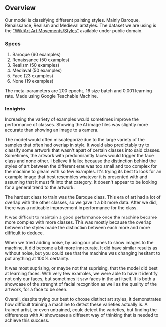 ## Overview
Our model is classifying different painting styles. Mainly Baroque, Renaissance, Realism and Medieval artstyles.
The dataset we are using is the ["WikiArt Art Movements/Styles"](https://www.kaggle.com/datasets/sivarazadi/wikiart-art-movementsstyles?select=Realism) available under public domain.

### Specs
1. Baroque (60 examples)
2. Renaissance (50 examples)
3. Realism (50 examples)
5. Mediaval (50 examples)
6. Face (23 examples)
7. None (19 examples)

The meta-parameters are 200 epochs, 16 size batch and 0.001 learning rate. Made using Google Teachable Machine.

### Insights
Increasing the variety of examples would sometimes improve the performance of classes. Showing the AI image files was slightly more accurate than showing an image to a camera.

The model would often miscategorize due to the large variety of the samples that often had overlap in style. It would also predictably try to classify some artwork that wasn't apart of certain classes into said classes. Sometimes, the artwork with predominantly faces would trigger the face class and none other. 
I believe it failed because the distinction behind the styles of art between the different eras was too small and too complex for the machine to gleam with so few examples. It's trying its best to look for an example image that best resembles whatever it is presented with and assuming that it must fit into that category. It doesn't appear to be looking for a general trend to the artwork.

The hardest class to train was the Baroque class. This era of art had a lot of overlap with the other classes, so we gave it a bit more data. After we did, there was a noticable improvement in performance for the class.

It was difficult to maintain a good performance once the machine became more complex with more classes. This was mostly because the overlap between the styles made the distinction between each more and more difficult to deduce. 

When we tried adding noise, by using our phones to show images to the machine, it did become a bit more innacurate. It did have similar results as without noise, but you could see that the machine was changing hesitant to put anything at 100% certainty.

It was most suprising, or maybe not that suprising, that the model did best at learning faces. With very few examples, we were able to have it identify not only our faces, but sometimes it saw faces in the art itself. It is both a showcase of the strenght of facial recognition as well as the quality of the artwork, for a face to be seen.

Overall, despite trying our best to choose distinct art styles, it demonstrates how difficult training a machine to detect these varieties actually is. A trained artist, or even untrained, could detect the varieties, but finding the differences with AI showcases a different way of thinking that is needed to achieve this success.